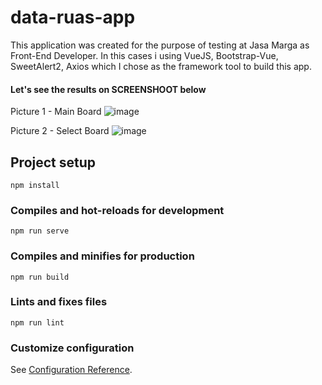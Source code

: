 # data-ruas-app

This application was created for the purpose of testing at Jasa Marga as Front-End Developer. In this cases i using VueJS, Bootstrap-Vue, SweetAlert2, Axios which I chose as the framework tool to build this app. 

#### Let's see the results on SCREENSHOOT below
Picture 1 - Main Board
![image](https://user-images.githubusercontent.com/74296102/193723492-42f3f114-cb59-4f19-805b-f5597f4d6d68.png)

Picture 2 - Select Board
![image](https://user-images.githubusercontent.com/74296102/193723696-197e8a56-0983-4bf8-947a-d97aa4a0a8c3.png)

## Project setup
```
npm install
```

### Compiles and hot-reloads for development
```
npm run serve
```

### Compiles and minifies for production
```
npm run build
```

### Lints and fixes files
```
npm run lint
```

### Customize configuration
See [Configuration Reference](https://cli.vuejs.org/config/).
